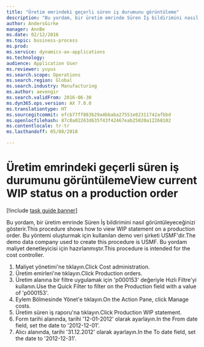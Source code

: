 ```yaml
--- 
title: "Üretim emrindeki geçerli süren iş durumunu görüntüleme"
description: "Bu yordam, bir üretim emrinde Süren İş bildirimini nasıl görüntüleyeceğinizi gösterir."
author: AndersGirke
manager: AnnBe
ms.date: 02/12/2016
ms.topic: business-process
ms.prod: 
ms.service: dynamics-ax-applications
ms.technology: 
audience: Application User
ms.reviewer: yuyus
ms.search.scope: Operations
ms.search.region: Global
ms.search.industry: Manufacturing
ms.author: aevengir
ms.search.validFrom: 2016-06-30
ms.dyn365.ops.version: AX 7.0.0
ms.translationtype: HT
ms.sourcegitcommit: efcb77ff883b29a4bbaba27551e02311742afbbd
ms.openlocfilehash: 87c0a02263d635f43f42467eab25020a12268102
ms.contentlocale: tr-tr
ms.lasthandoff: 05/08/2018

---
```

# <a name="view-current-wip-status-on-a-production-order"></a><span data-ttu-id="f9251-103">Üretim emrindeki geçerli süren iş durumunu görüntüleme</span><span class="sxs-lookup"><span data-stu-id="f9251-103">View current WIP status on a production order</span></span>

[!include [task guide banner](../../includes/task-guide-banner.md)]

<span data-ttu-id="f9251-104">Bu yordam, bir üretim emrinde Süren İş bildirimini nasıl görüntüleyeceğinizi gösterir.</span><span class="sxs-lookup"><span data-stu-id="f9251-104">This procedure shows how to view WIP statement on a production order.</span></span> <span data-ttu-id="f9251-105">Bu yöntemi oluşturmak için kullanılan demo veri şirketi USMF'dir.</span><span class="sxs-lookup"><span data-stu-id="f9251-105">The demo data company used to create this procedure is USMF.</span></span> <span data-ttu-id="f9251-106">Bu yordam maliyet denetleyicisi için hazırlanmıştır.</span><span class="sxs-lookup"><span data-stu-id="f9251-106">This procedure is intended for the cost controller.</span></span>

1. <span data-ttu-id="f9251-107">Maliyet yönetimi'ne tıklayın.</span><span class="sxs-lookup"><span data-stu-id="f9251-107">Click Cost administration.</span></span>
2. <span data-ttu-id="f9251-108">Üretim emirleri'ne tıklayın.</span><span class="sxs-lookup"><span data-stu-id="f9251-108">Click Production orders.</span></span>
3. <span data-ttu-id="f9251-109">Üretim alanına bir filtre uygulamak için 'p000153' değeriyle Hızlı Filtre'yi kullanın.</span><span class="sxs-lookup"><span data-stu-id="f9251-109">Use the Quick Filter to filter on the Production field with a value of 'p000153'.</span></span>
4. <span data-ttu-id="f9251-110">Eylem Bölmesinde Yönet'e tıklayın.</span><span class="sxs-lookup"><span data-stu-id="f9251-110">On the Action Pane, click Manage costs.</span></span>
5. <span data-ttu-id="f9251-111">Üretim süren iş raporu'na tıklayın.</span><span class="sxs-lookup"><span data-stu-id="f9251-111">Click Production WIP statement.</span></span>
6. <span data-ttu-id="f9251-112">Form tarihi alanında, tarihi '12-01-2012' olarak ayarlayın.</span><span class="sxs-lookup"><span data-stu-id="f9251-112">In the From date field, set the date to '2012-12-01'.</span></span>
7. <span data-ttu-id="f9251-113">Alıcı alanında, tarihi '31.12.2012' olarak ayarlayın.</span><span class="sxs-lookup"><span data-stu-id="f9251-113">In the To date field, set the date to '2012-12-31'.</span></span>


